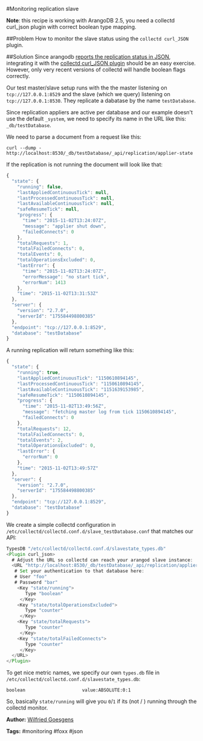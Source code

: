 #Monitoring replication slave

**Note**: this recipe is working with ArangoDB 2.5, you need a collectd curl_json plugin with correct boolean type mapping.

##Problem
How to monitor the slave status using the `collectd curl_JSON` plugin.

##Solution
Since arangodb [reports the replication status in JSON](https://docs.arangodb.com/HttpReplications/ReplicationApplier.html#state-of-the-replication-applier),
integrating it with the [collectd curl_JSON plugin](MonitoringWithCollectd.html)
should be an easy exercise. However, only very recent versions of collectd will handle boolean flags correctly.

Our test master/slave setup runs with the the master listening on `tcp://127.0.0.1:8529` and the slave (which we query) listening on `tcp://127.0.0.1:8530`.
They replicate a dabatase by the name `testDatabase`.

Since replication appliers are active per database and our example doesn't use the default `_system`, we need to specify its name in the URL like this: `_db/testDatabase`.

We need to parse a document from a request like this:

    curl --dump - http://localhost:8530/_db/testDatabase/_api/replication/applier-state

If the replication is not running the document will look like that:

```javascript
{
  "state": {
    "running": false,
    "lastAppliedContinuousTick": null,
    "lastProcessedContinuousTick": null,
    "lastAvailableContinuousTick": null,
    "safeResumeTick": null,
    "progress": {
      "time": "2015-11-02T13:24:07Z",
      "message": "applier shut down",
      "failedConnects": 0
    },
    "totalRequests": 1,
    "totalFailedConnects": 0,
    "totalEvents": 0,
    "totalOperationsExcluded": 0,
    "lastError": {
      "time": "2015-11-02T13:24:07Z",
      "errorMessage": "no start tick",
      "errorNum": 1413
    },
    "time": "2015-11-02T13:31:53Z"
  },
  "server": {
    "version": "2.7.0",
    "serverId": "175584498800385"
  },
  "endpoint": "tcp://127.0.0.1:8529",
  "database": "testDatabase"
}
```

A running replication will return something like this:

```javascript
{
  "state": {
    "running": true,
    "lastAppliedContinuousTick": "1150610894145",
    "lastProcessedContinuousTick": "1150610894145",
    "lastAvailableContinuousTick": "1151639153985",
    "safeResumeTick": "1150610894145",
    "progress": {
      "time": "2015-11-02T13:49:56Z",
      "message": "fetching master log from tick 1150610894145",
      "failedConnects": 0
    },
    "totalRequests": 12,
    "totalFailedConnects": 0,
    "totalEvents": 2,
    "totalOperationsExcluded": 0,
    "lastError": {
      "errorNum": 0
    },
    "time": "2015-11-02T13:49:57Z"
  },
  "server": {
    "version": "2.7.0",
    "serverId": "175584498800385"
  },
  "endpoint": "tcp://127.0.0.1:8529",
  "database": "testDatabase"
}
```

We create a simple collectd configuration in `/etc/collectd/collectd.conf.d/slave_testDatabase.conf` that matches our API:

```javascript
TypesDB "/etc/collectd/collectd.conf.d/slavestate_types.db"
<Plugin curl_json>
  # Adjust the URL so collectd can reach your arangod slave instance:
  <URL "http://localhost:8530/_db/testDatabase/_api/replication/applier-state">
   # Set your authentication to that database here:
   # User "foo"
   # Password "bar"
    <Key "state/running">
       Type "boolean"
     </Key>
    <Key "state/totalOperationsExcluded">
       Type "counter"
     </Key>
    <Key "state/totalRequests">
       Type "counter"
     </Key>
    <Key "state/totalFailedConnects">
       Type "counter"
     </Key>
  </URL>
</Plugin>
```

To get nice metric names, we specify our own `types.db` file in `/etc/collectd/collectd.conf.d/slavestate_types.db`:

```
boolean                     value:ABSOLUTE:0:1
```

So, basically `state/running` will give you `0`/`1` if its (not / ) running through the collectd monitor.


**Author:** [Wilfried Goesgens](https://github.com/dothebart)

**Tags:** #monitoring #foxx #json
    


